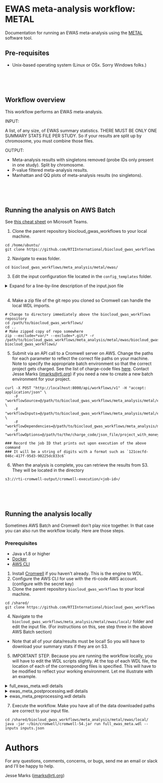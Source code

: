 # EWAS meta-analysis workflow: METAL
Documentation for running an EWAS meta-analysis using the [METAL](https://genome.sph.umich.edu/wiki/METAL_Documentation) software tool.

## Pre-requisites
* Unix-based operating system (Linux or OSx. Sorry Windows folks.)

<br><br><br>


## Workflow overview
This workflow performs an EWAS meta-analysis.

INPUT:

A list, of any size, of EWAS summary statistics. THERE MUST BE ONLY ONE SUMMARY STATS FILE PER STUDY. So if your results are split up by chromosome, you must combine those files.

OUTPUT: 
* Meta-analysis results with singletons removed (probe IDs only present in one study). Split by chromosome.
* P-value filtered meta-analysis results.
* Manhattan and QQ plots of meta-analysis results (no singletons).

<br><br><br>

## Running the analysis on AWS Batch
See [this cheat sheet](https://teams.microsoft.com/l/channel/19%3Af42632e48b7c4b9e9f362afa1e4e1957%40thread.tacv2/tab%3A%3A61aecad5-13fa-4bde-adce-ba3b16950439?groupId=9179c917-4161-4094-bec2-b13d4862274c&tenantId=2ffc2ede-4d44-4994-8082-487341fa43fb) on Microsoft Teams.

1. Clone the parent repository biocloud_gwas_workflows to your local machine.
```
cd /home/ubuntu/
git clone https://github.com/RTIInternational/biocloud_gwas_workflows
```

2. Navigate to ewas folder.
```
cd biocloud_gwas_workflows/meta_analysis/metal/ewas/
```

3. Edit the input configuration file located in the `config_templates` folder.

<details>
   <summary>Expand for a line-by-line description of the input.json file</summary>
   
   1. Give your analysis a name (String).
   ```
  "metal_ewas_meta_analysis_wf.plot_basename": "<enter_the_plot_name_here_please>",
   
   ```

   2. Set the p-value threshold to filter (Float).
   ```
   "metal_ewas_meta_analysis_wf.pvalue_threshold": 0.001,
   ```
 
   3. Specify the ancestry group (String).
   ```
      "metal_ewas_meta_analysis_wf.ancestry": "afr",   
   ```
   
   4. Specify which chromosomes to perform the meta-analysis on (Array[Int]).
   ```
     "metal_ewas_meta_analysis_wf.chromosomes_to_keep": [1,2],   
   ```
   
   5. Specify which column the probe ID is in for each study/cohort (Array[Int]).
   ```
     "metal_ewas_meta_analysis_wf.probe_id_column": [1,1],   
   ```
   
   6. Specify which column the chromosome is in for each study/cohort (Array[Int]).
   ```
     "metal_ewas_meta_analysis_wf.chromosome_column": [6,6],   
   ```
   
   7. Specify which column the position is in for each study/cohort (Array[Int]) 
   ```
     "metal_ewas_meta_analysis_wf.position_column": [7,7],   
   ```
   
   8. Specify which column the effect is in for each study/cohort (Array[Int]).
   ```
     "metal_ewas_meta_analysis_wf.effect_size_column": [2,2],   
   ```

   9. Specify which column the standard error is in for each study/cohort (Array[Int]).
   ```
     "metal_ewas_meta_analysis_wf.standard_error_column": [3,3],   
   ```
   
   10. Specify which column the pvalue is in for each study/cohort (Array[Int]).
   ```
     "metal_ewas_meta_analysis_wf.pvalue_column": [4,4],   
   ```
   
   11. Specify a moniker for each study/cohort (Array[String]).
   ```
  "metal_ewas_meta_analysis_wf.study_basename": [
  "study_number_one",
  "study_number_two"
  ],
   ```
   
   12. Specify the AWS S3 locations of the summary statistics for each study/cohort (Array[String]).

  "metal_ewas_meta_analysis_wf.ewas_results": [
  "s3://main-bucket/the/location/of/study_number_one/summary_stats/study_number_one.csv.gz",
  "s3://main-bucket/the/location/of/study_number_two/summary_stats/study_number_two.csv",
  ],
   
   13. Specify if the summary statistics are comma separated for each study/cohort (Array[true or false])
  "metal_ewas_meta_analysis_wf.comma_separated": [
      true,
      false
  ]
 
   </details><br>
   
   4. Make a zip file of the git repo you cloned so Cromwell can handle the local WDL imports.
   ```
   # Change to directory immediately above the biocloud_gwas_workflows repository
   cd /path/to/biocloud_gwas_workflows/
   cd ..
   # Make zipped copy of repo somewhere
   zip --exclude=*var/* --exclude=*.git/* -r /path/to/biocloud_gwas_workflows/meta_analysis/metal/ewas/biocloud_gwas_workflows.zip biocloud_gwas_workflows/
   ```
  
   5. Submit via an API call to a Cromwell server on AWS. Change the paths for each parameter to reflect the correct file paths on your machine. Note to specify the appropriate batch environment so that the correct project gets charged. See the list of charge-code files [here](https://github.com/RTIInternational/bioinformatics/tree/master/config/aws_batch_queues). Contact Jesse Marks (jmarks@rti.org) if you need a new to create a new batch environment for your project.
   ```
   curl -X POST "http://localhost:8000/api/workflows/v1" -H "accept: application/json" \
       -F "workflowSource=@/path/to/biocloud_gwas_workflows/meta_analysis/metal/ewas/full_ewas_meta.wdl" \
       -F "workflowInputs=@/path/to/biocloud_gwas_workflows/meta_analysis/metal/ewas/config_templates/inputs.json" \
       -F "workflowDependencies=@/path/to/biocloud_gwas_workflows/meta_analysis/metal/ewas/biocloud_gwas_workflows.zip"
       -F "workflowOptions=@/path/to/the/charge_code/json_file/project_with_money_charge_code.json"
   
   ### Record the job ID that prints out upon execution of the above command
   ### It will be a string of digits with a format such as `121cecfd-046c-417f-95d3-90225dc833c6`
   ```
   
   6. When the analysis is complete, you can retrieve the results from S3. They will be located in the directory
   ```
   s3://rti-cromwell-output/cromwell-execution/<job-id>/
   ```
   
   <br><br><br>
   
   
   
   
   ## Running the analysis locally
   Sometimes AWS Batch and Cromwell don't play nice together. In that case you can also run the workflow locally. Here are those steps.
   
   ### Prerequisites
   
   * Java v1.8 or higher
   * [Docker](https://docs.docker.com/get-docker/)
   * [AWS CLI](https://docs.aws.amazon.com/cli/latest/userguide/cli-chap-install.html)
  
1. Install [Cromwell](https://cromwell.readthedocs.io/en/stable/tutorials/FiveMinuteIntro/) if you haven't already. This is the engine to WDL.
2. Configure the AWS CLI for use with the rti-code AWS account. (configure with the secret key)
3. Clone the parent repository `biocloud_gwas_workflows` to your local machine.
   
```
cd /shared/
git clone https://github.com/RTIInternational/biocloud_gwas_workflows
```
   
4. Navigate to the `biocloud_gwas_workflows/meta_analysis/metal/ewas/local/` folder and edit the input file. (For instructions on this, see step three in the above AWS Batch section) 
* Note that all of your data/results must be local! So you will have to download your summary stats if they are on S3.
5. IMPORTANT STEP. Because you are running the workflow locally, you will have to edit the WDL scripts slightly. At the top of each WDL file, the location of each of the corresponding files is specified. This will have to be modified to reflect your working environment. Let me illustrate with an example.
   
<details>
<summary>full_ewas_meta.wdl details</summary>
                   
head of original file
```
import "biocloud_gwas_workflows/meta_analysis/metal/ewas/local/ewas_meta_utils.wdl" as UTILS
import "biocloud_gwas_workflows/meta_analysis/metal/ewas/local/ewas_meta_preprocessing.wdl" as PREPROCESS
import "biocloud_gwas_workflows/meta_analysis/metal/ewas/local/ewas_meta_postprocessing.wdl" as POSTPROCESS
```            

head of edited file that will be ran locally
```
import "/shared/biocloud_gwas_workflows/meta_analysis/metal/ewas/local/ewas_meta_utils.wdl" as UTILS
import "/shared/biocloud_gwas_workflows/meta_analysis/metal/ewas/local/ewas_meta_preprocessing.wdl" as PREPROCESS
import "/shared/biocloud_gwas_workflows/meta_analysis/metal/ewas/local/ewas_meta_postprocessing.wdl" as POSTPROCESS
```      
Notice how I changed the paths to reflect where each file is in my local environment.
         
</details>
   
<details>
<summary>ewas_meta_postprocessing.wdl details</summary>
            
head of original file
```
import "biocloud_gwas_workflows/meta_analysis/metal/ewas/local/ewas_meta_utils.wdl" as UTILS
import "biocloud_gwas_workflows/biocloud_wdl_tools/generate_gwas_plots/generate_gwas_plots.wdl" as PLOT
```
            
head of edited file that will be ran locally
```
import "/shared/jmarks/biocloud_gwas_workflows/meta_analysis/metal/ewas/local/ewas_meta_utils.wdl" as UTILS
import "/shared/jmarks/biocloud_gwas_workflows/biocloud_wdl_tools/generate_gwas_plots/generate_gwas_plots.wdl" as PLOT
```
        
Notice how I changed the paths to reflect where each file is in my local environment.
</details>
   
<details>
<summary>ewas_meta_preprocessing.wdl details</summary>
         
head of original file
```
import "biocloud_gwas_workflows/meta_analysis/metal/ewas/local/ewas_meta_utils.wdl" as UTILS       
```
            
head of edited file that will be ran locally
```
import "/shared/jmarks/biocloud_gwas_workflows/meta_analysis/metal/ewas/local/ewas_meta_utils.wdl" as UTILS
```
        
Notice how I changed the paths to reflect where each file is in my local environment.
</details>
   
7. Execute the workflow. Make you have all of the data downloaded paths are correct to your input file.
   
```
cd /shared/biocloud_gwas_workflows/meta_analysis/metal/ewas/local/
java -jar ~/bin/cromwell/cromwell-54.jar run full_ewas_meta.wdl --inputs inputs.json
```
   
# Authors
   For any questions, comments, concerns, or bugs, send me an email or slack and I'll be happy to help.

   Jesse Marks (jmarks@rti.org)

